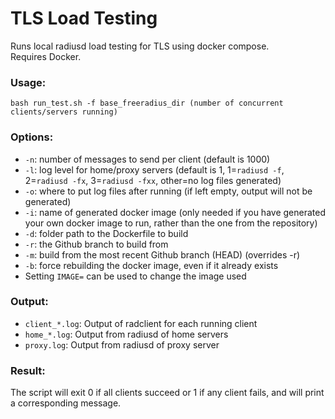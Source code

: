 # TLS Load Testing

Runs local radiusd load testing for TLS using docker compose.  
Requires Docker.  
### Usage:  
`bash run_test.sh -f base_freeradius_dir (number of concurrent clients/servers running)`  
### Options:  
- `-n`: number of messages to send per client (default is 1000)
- `-l`: log level for home/proxy servers (default is 1, 1=`radiusd -f`, 2=`radiusd -fx`, 3=`radiusd -fxx`, other=no log files generated)
- `-o`: where to put log files after running (if left empty, output will not be generated)
- `-i`: name of generated docker image (only needed if you have generated your own docker image to run, rather than the one from the repository)
- `-d`: folder path to the Dockerfile to build
- `-r`: the Github branch to build from
- `-m`: build from the most recent Github branch (HEAD) (overrides -r)
- `-b`: force rebuilding the docker image, even if it already exists
- Setting `IMAGE=` can be used to change the image used
 
### Output:  
- `client_*.log`: Output of radclient for each running client
- `home_*.log`: Output from radiusd of home servers
- `proxy.log`: Output from radiusd of proxy server

### Result:
The script will exit 0 if all clients succeed or 1 if any client fails, and will print a corresponding message.  
